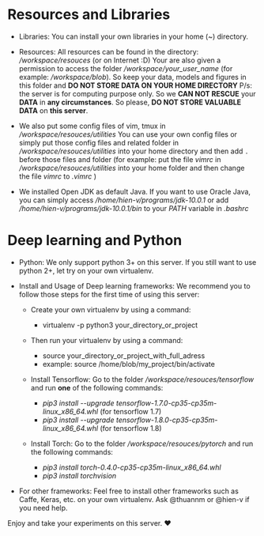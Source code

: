 
 # Resources and Libraries
- Libraries:
  You can install your own libraries in your home (~) directory.
  
- Resources:
  All resources can be found in the directory: */workspace/resouces* (or on Internet :D)
  Your are also given a permission to access the folder */workspace/your_user_name* (for example: */workspace/blob*). So keep your data, models and figures in this folder and **DO NOT STORE DATA ON YOUR HOME DIRECTORY**
  P/s: the server is for computing purpose only. So we **CAN NOT RESCUE** your **DATA** in **any circumstances**. So please, **DO NOT STORE VALUABLE DATA** on **this server**. 
  
- We also put some config files of vim, tmux in */workspace/resouces/utilities* 
  You can use your own config files or simply put those config files and related folder in */workspace/resouces/utilities* into your home directory and then add `.` before those files and folder (for example: put the file *vimrc* in */workspace/resouces/utilities* into your home folder and then change the file *vimrc* to *.vimrc* )
- We installed Open JDK as default Java. If you want to use Oracle Java, you can simply access */home/hien-v/programs/jdk-10.0.1* or add */home/hien-v/programs/jdk-10.0.1/bin* to your _PATH_ variable in *.bashrc*

# Deep learning and Python
- Python:  We only support python 3+ on this server. If you still want to use python 2+, let try on your own virtualenv.
  
- Install and Usage of Deep learning frameworks: We recommend you to follow those steps for the first time of using this server:
    * Create your own virtualenv by using a command:
        * virtualenv -p python3 your_directory_or_project
        
    * Then run your virtualenv by using a command:
        * source your_directory_or_project_with_full_adress 
        * example: source /home/blob/my_project/bin/activate
    * Install Tensorflow: Go to the folder */workspace/resouces/tensorflow* and run **one** of the following commands:
      * *pip3 install --upgrade tensorflow-1.7.0-cp35-cp35m-linux_x86_64.whl* (for tensorflow 1.7)
      * *pip3 install --upgrade tensorflow-1.8.0-cp35-cp35m-linux_x86_64.whl* (for tensorflow 1.8)
    * Install Torch: Go to the folder */workspace/resouces/pytorch* and run the following commands:
      * *pip3 install torch-0.4.0-cp35-cp35m-linux_x86_64.whl*
      * *pip3 install torchvision*
 - For other frameworks: Feel free to install other frameworks such as Caffe, Keras, etc. on your own virtualenv. Ask @thuannm or @hien-v if you need help.
 
 
        
Enjoy and take your experiments on this server. :heart:
